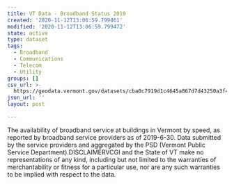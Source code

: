 ```yaml
---
title: VT Data - Broadband Status 2019
created: '2020-11-12T13:06:59.799461'
modified: '2020-11-12T13:06:59.799472'
state: active
type: dataset
tags:
  - Broadband
  - Communications
  - Telecom
  - Utility
groups: []
csv_url: >-
  https://geodata.vermont.gov/datasets/cba0c7919d1c4645a867d7d43250a3f4_31.csv?outSR=%7B%22latestWkid%22%3A32145%2C%22wkid%22%3A32145%7D
json_url: ''
layout: post

---
```

The availability of broadband service at buildings in Vermont by speed, as reported by broadband service providers as of 2019-6-30. Data submitted by the service providers and aggregated by the PSD (Vermont Public Service Department).DISCLAIMERVCGI and the State of VT make no representations of any kind, including but not limited to the warranties of merchantability or fitness for a particular use, nor are any such warranties to be implied with respect to the data.

